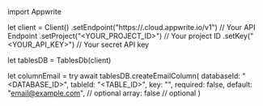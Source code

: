 import Appwrite

let client = Client()
    .setEndpoint("https://<REGION>.cloud.appwrite.io/v1") // Your API Endpoint
    .setProject("<YOUR_PROJECT_ID>") // Your project ID
    .setKey("<YOUR_API_KEY>") // Your secret API key

let tablesDB = TablesDb(client)

let columnEmail = try await tablesDB.createEmailColumn(
    databaseId: "<DATABASE_ID>",
    tableId: "<TABLE_ID>",
    key: "",
    required: false,
    default: "email@example.com", // optional
    array: false // optional
)

